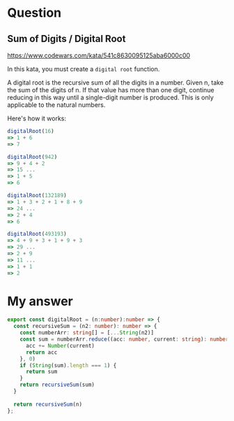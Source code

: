 # Question

## Sum of Digits / Digital Root
https://www.codewars.com/kata/541c8630095125aba6000c00

In this kata, you must create a `digital root` function.

A digital root is the recursive sum of all the digits in a number. Given n, take the sum of the digits of n. If that value has more than one digit, continue reducing in this way until a single-digit number is produced. This is only applicable to the natural numbers.

Here's how it works:

```javascript
digitalRoot(16)
=> 1 + 6
=> 7

digitalRoot(942)
=> 9 + 4 + 2
=> 15 ...
=> 1 + 5
=> 6

digitalRoot(132189)
=> 1 + 3 + 2 + 1 + 8 + 9
=> 24 ...
=> 2 + 4
=> 6

digitalRoot(493193)
=> 4 + 9 + 3 + 1 + 9 + 3
=> 29 ...
=> 2 + 9
=> 11 ...
=> 1 + 1
=> 2
```

# My answer

```typescript
export const digitalRoot = (n:number):number => {
  const recursiveSum = (n2: number): number => {
    const numberArr: string[] = [...String(n2)]
    const sum = numberArr.reduce((acc: number, current: string): number => {
      acc += Number(current)  
      return acc
    }, 0)
    if (String(sum).length === 1) {
      return sum
    }
    return recursiveSum(sum)
  }
  
  return recursiveSum(n)
};
```